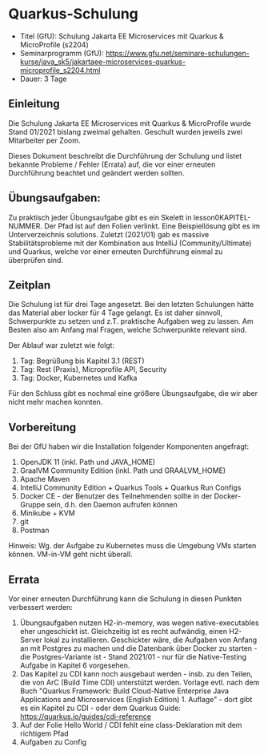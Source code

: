 # Quarkus-Schulung

* Titel (GfU): Schulung Jakarta EE Microservices mit Quarkus & MicroProfile (s2204)
* Seminarprogramm (GfU): https://www.gfu.net/seminare-schulungen-kurse/java_sk5/jakartaee-microservices-quarkus-microprofile_s2204.html
* Dauer: 3 Tage

## Einleitung

Die Schulung Jakarta EE Microservices mit Quarkus & MicroProfile wurde Stand 01/2021 bislang zweimal gehalten. Geschult wurden jeweils zwei Mitarbeiter per Zoom.

Dieses Dokument beschreibt die Durchführung der Schulung und listet bekannte Probleme / Fehler (Errata) auf, die vor einer erneuten Durchführung beachtet und geändert werden sollten.

## Übungsaufgaben:

Zu praktisch jeder Übungsaufgabe gibt es ein Skelett in lesson0KAPITEL-NUMMER. Der Pfad ist auf den Folien verlinkt.
Eine Beispiellösung gibt es im Unterverzeichnis solutions. Zuletzt (2021/01) gab es massive Stabilitätsprobleme mit der Kombination aus IntelliJ (Community/Ultimate) und Quarkus,
welche vor einer erneuten Durchführung einmal zu überprüfen sind.

## Zeitplan

Die Schulung ist für drei Tage angesetzt. Bei den letzten Schulungen hätte das Material aber locker für 4 Tage gelangt.
Es ist daher sinnvoll, Schwerpunkte zu setzen und z.T. praktische Aufgaben weg zu lassen. Am Besten also am Anfang mal Fragen, welche Schwerpunkte relevant sind.

Der Ablauf war zuletzt wie folgt:

1. Tag: Begrüßung bis Kapitel 3.1 (REST)
2. Tag: Rest (Praxis), Microprofile API, Security
3. Tag: Docker, Kubernetes und Kafka

Für den Schluss gibt es nochmal eine größere Übungsaufgabe, die wir aber nicht mehr machen konnten.

## Vorbereitung

Bei der GfU haben wir die Installation folgender Komponenten angefragt:

1. OpenJDK 11 (inkl. Path und JAVA_HOME)
2. GraalVM Community Edition (inkl. Path und GRAALVM_HOME)
3. Apache Maven
4. IntelliJ Community Edition + Quarkus Tools + Quarkus Run Configs
5. Docker CE - der Benutzer des Teilnehmenden sollte in der Docker-Gruppe sein, d.h. den Daemon aufrufen können
6. Minikube + KVM
7. git
8. Postman

Hinweis: Wg. der Aufgabe zu Kubernetes muss die Umgebung VMs starten können. VM-in-VM geht nicht überall.

## Errata

Vor einer erneuten Durchführung kann die Schulung in diesen Punkten verbessert werden:

1. Übungsaufgaben nutzen H2-in-memory, was wegen native-executables eher ungeschickt ist. Gleichzeitig ist es recht aufwändig, einen H2-Server lokal zu installieren.
Geschickter wäre, die Aufgaben von Anfang an mit Postgres zu machen und die Datenbank über Docker zu starten - die Postgres-Variante ist - Stand 2021/01 - nur für die
Native-Testing Aufgabe in Kapitel 6 vorgesehen.
2. Das Kapitel zu CDI kann noch ausgebaut werden - insb. zu den Teilen, die von ArC (Build Time CDI) unterstützt werden. Vorlage evtl. nach dem Buch "Quarkus Framework: Build Cloud-Native Enterprise Java Applications and Microservices (English Edition) 1. Auflage" - dort gibt es ein Kapitel zu CDI - oder dem Quarkus Guide: https://quarkus.io/guides/cdi-reference
3. Auf der Folie Hello World / CDI fehlt eine class-Deklaration mit dem richtigem Pfad
4. Aufgaben zu Config
